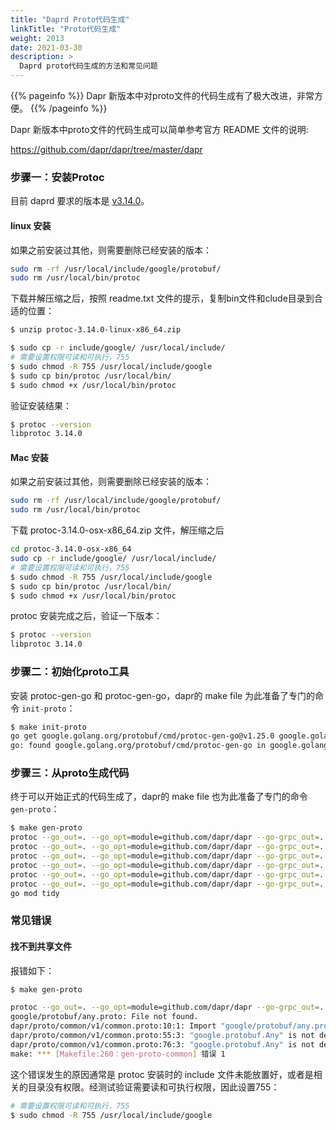 ```yaml
---
title: "Daprd Proto代码生成"
linkTitle: "Proto代码生成"
weight: 2013
date: 2021-03-30
description: >
  Daprd proto代码生成的方法和常见问题
---
```


{{% pageinfo %}}
Dapr 新版本中对proto文件的代码生成有了极大改进，非常方便。
{{% /pageinfo %}}

Dapr 新版本中proto文件的代码生成可以简单参考官方 README 文件的说明:

https://github.com/dapr/dapr/tree/master/dapr

### 步骤一：安装Protoc

目前 daprd 要求的版本是 [v3.14.0](https://github.com/protocolbuffers/protobuf/releases/tag/v3.14.0)。

#### linux 安装

如果之前安装过其他，则需要删除已经安装的版本：

```bash
sudo rm -rf /usr/local/include/google/protobuf/
sudo rm /usr/local/bin/protoc
```

下载并解压缩之后，按照 readme.txt 文件的提示，复制bin文件和clude目录到合适的位置：

```bash
$ unzip protoc-3.14.0-linux-x86_64.zip

$ sudo cp -r include/google/ /usr/local/include/
# 需要设置权限可读和可执行，755
$ sudo chmod -R 755 /usr/local/include/google
$ sudo cp bin/protoc /usr/local/bin/
$ sudo chmod +x /usr/local/bin/protoc
```

验证安装结果：

```bash
$ protoc --version
libprotoc 3.14.0
```

#### Mac 安装

如果之前安装过其他，则需要删除已经安装的版本：

```bash
sudo rm -rf /usr/local/include/google/protobuf/
sudo rm /usr/local/bin/protoc
```

下载 protoc-3.14.0-osx-x86_64.zip 文件，解压缩之后

```bash
cd protoc-3.14.0-osx-x86_64
sudo cp -r include/google/ /usr/local/include/
# 需要设置权限可读和可执行，755
$ sudo chmod -R 755 /usr/local/include/google
$ sudo cp bin/protoc /usr/local/bin/
$ sudo chmod +x /usr/local/bin/protoc
```

protoc 安装完成之后，验证一下版本：

```bash
$ protoc --version
libprotoc 3.14.0
```

### 步骤二：初始化proto工具

安装 protoc-gen-go 和 protoc-gen-go，dapr的 make file 为此准备了专门的命令 `init-proto`：

```bash
$ make init-proto
go get google.golang.org/protobuf/cmd/protoc-gen-go@v1.25.0 google.golang.org/grpc/cmd/protoc-gen-go-grpc@v1.1.0
go: found google.golang.org/protobuf/cmd/protoc-gen-go in google.golang.org/protobuf v1.25.0
```

### 步骤三：从proto生成代码

终于可以开始正式的代码生成了，dapr的 make file 也为此准备了专门的命令 `gen-proto`：

```bash
$ make gen-proto
protoc --go_out=. --go_opt=module=github.com/dapr/dapr --go-grpc_out=. --go-grpc_opt=require_unimplemented_servers=false,module=github.com/dapr/dapr ./dapr/proto/common/v1/*.proto
protoc --go_out=. --go_opt=module=github.com/dapr/dapr --go-grpc_out=. --go-grpc_opt=require_unimplemented_servers=false,module=github.com/dapr/dapr ./dapr/proto/internals/v1/*.proto
protoc --go_out=. --go_opt=module=github.com/dapr/dapr --go-grpc_out=. --go-grpc_opt=require_unimplemented_servers=false,module=github.com/dapr/dapr ./dapr/proto/operator/v1/*.proto
protoc --go_out=. --go_opt=module=github.com/dapr/dapr --go-grpc_out=. --go-grpc_opt=require_unimplemented_servers=false,module=github.com/dapr/dapr ./dapr/proto/placement/v1/*.proto
protoc --go_out=. --go_opt=module=github.com/dapr/dapr --go-grpc_out=. --go-grpc_opt=require_unimplemented_servers=false,module=github.com/dapr/dapr ./dapr/proto/runtime/v1/*.proto
protoc --go_out=. --go_opt=module=github.com/dapr/dapr --go-grpc_out=. --go-grpc_opt=require_unimplemented_servers=false,module=github.com/dapr/dapr ./dapr/proto/sentry/v1/*.proto
go mod tidy
```

### 常见错误

#### 找不到共享文件

报错如下：

```bash
$ make gen-proto

protoc --go_out=. --go_opt=module=github.com/dapr/dapr --go-grpc_out=. --go-grpc_opt=require_unimplemented_servers=false,module=github.com/dapr/dapr ./dapr/proto/common/v1/*.proto
google/protobuf/any.proto: File not found.
dapr/proto/common/v1/common.proto:10:1: Import "google/protobuf/any.proto" was not found or had errors.
dapr/proto/common/v1/common.proto:55:3: "google.protobuf.Any" is not defined.
dapr/proto/common/v1/common.proto:76:3: "google.protobuf.Any" is not defined.
make: *** [Makefile:260：gen-proto-common] 错误 1
```

这个错误发生的原因通常是 protoc 安装时的 include 文件未能放置好，或者是相关的目录没有权限。经测试验证需要读和可执行权限，因此设置755：

```bash
# 需要设置权限可读和可执行，755
$ sudo chmod -R 755 /usr/local/include/google
```


